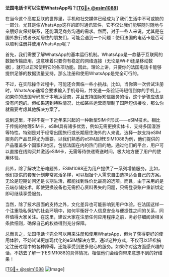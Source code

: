 **法国电话卡可以注册WhatsApp吗？[[TG💪+ @esim1088](https://t.me/s/esim1088)]**

在当今这个高度互联的世界里，手机和社交媒体已经成为了我们生活中不可或缺的一部分。尤其是像WhatsApp这样的即时通讯软件，它不仅让我们能够随时随地与亲朋好友保持联系，还能满足商务沟通的需求。然而，对于一些人来说，尤其是在国外旅行或者长期居住的朋友们，可能会遇到一个问题：使用法国的电话卡是否可以顺利注册并使用WhatsApp呢？

首先，我们需要了解WhatsApp的基本运行机制。WhatsApp是一款基于互联网的数据传输应用，这意味着只要你有稳定的网络连接（无论是Wi-Fi还是移动数据），就可以正常使用它的各项功能。因此，理论上讲，只要你的法国电话卡能够提供足够的数据流量支持，那么注册和使用WhatsApp是完全可行的。

不过，在实际操作过程中，可能还会面临一些小挑战。比如，当你第一次尝试注册时，WhatsApp通常会要求输入手机号码，并发送一条验证码短信到你的手机上。如果你的法国号码属于本地运营商，并且支持国际短信服务的话，这个步骤应该是没有问题的。但如果遇到特殊情况，比如某些运营商限制了国际短信接收，那么你就需要考虑其他解决方案了。

说到这里，不得不提一下近年来兴起的一种新型SIM卡形式——eSIM技术。相比于传统的物理SIM卡，eSIM具有诸多优势，例如无需更换实体卡、支持多国漫游等特性。特别是对于经常出国旅行或长期居住海外的人来说，选择一款支持eSIM服务的产品显得尤为重要。以我们熟悉的eSIM品牌ESIM1088为例，他们提供的产品覆盖多个国家和地区，包括法国在内的热门目的地。通过他们的平台，用户可以直接在线购买并激活eSIM卡，无需等待快递寄送时间，极大地方便了用户的使用体验。

此外，除了解决注册难题外，ESIM1088还为用户提供了一系列增值服务。比如，他们提供的套餐计划非常灵活多样，可以根据个人需求自由选择适合自己的方案。无论是短期访问还是长期生活，都能找到性价比最高的选项。而且，由于采用的是云端存储技术，即使更换设备也无需担心资料丢失的问题，只需登录账户重新绑定即可继续享受服务。

当然，除了技术层面的支持之外，文化差异也可能影响到用户体验。在法国这样一个注重隐私保护的社会环境中，如何平衡好个人信息安全与便捷性之间的关系，同样值得大家关注。在这里，建议大家在注册任何应用程序之前，务必仔细阅读相关条款细则，确保自己的权益得到充分保障。

总而言之，法国电话卡完全可以用来注册和使用WhatsApp，但为了获得更好的使用体验，不妨试试更加现代化的eSIM解决方案。通过这种方式，不仅可以轻松搞定注册过程中的各种障碍，还能享受到更多贴心的服务。如果你对这方面感兴趣的话，不妨去了解一下ESIM1088的具体情况，相信他们会给你带来意想不到的好结果！

[[TG💪+ @esim1088](https://t.me/s/esim1088) ![Image](https://i.postimg.cc/4NQfJmqS/Snipaste-2025-05-13-00-14-12.png)]